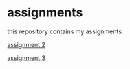 # assignments
this repository contains my assignments:

[assignment 2](https://github.com/SebasvanDie/assignments/blob/master/assignment2-2.ipynb)

[assignment 3](https://github.com/SebasvanDie/assignments/blob/master/assignment3%20Done.ipynb)

